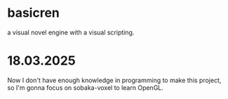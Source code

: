 # basicren
a visual novel engine with a visual scripting.

# 18.03.2025
Now I don't have enough knowledge in programming to make this project, so I'm gonna focus on sobaka-voxel to learn OpenGL.
